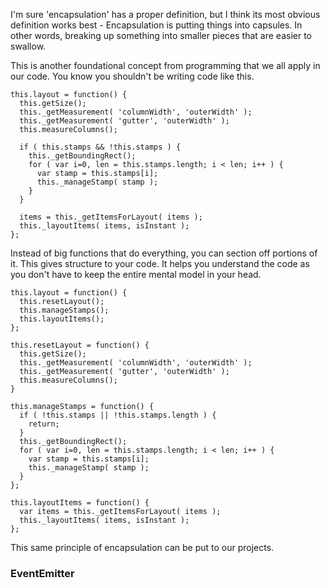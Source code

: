 I'm sure 'encapsulation' has a proper definition, but I think its most obvious definition works best - Encapsulation is putting things into capsules. In other words, breaking up something into smaller pieces that are easier to swallow.

This is another foundational concept from programming that we all apply in our code. You know you shouldn't be writing code like this.

    this.layout = function() {
      this.getSize();
      this._getMeasurement( 'columnWidth', 'outerWidth' );
      this._getMeasurement( 'gutter', 'outerWidth' );
      this.measureColumns();
      
      if ( this.stamps && !this.stamps ) {
        this._getBoundingRect();
        for ( var i=0, len = this.stamps.length; i < len; i++ ) {
          var stamp = this.stamps[i];
          this._manageStamp( stamp );
        }
      }
      
      items = this._getItemsForLayout( items );
      this._layoutItems( items, isInstant );
    };


Instead of big functions that do everything, you can section off portions of it. This gives structure to your code. It helps you understand the code as you don't have to keep the entire mental model in your head.

    this.layout = function() {
      this.resetLayout();
      this.manageStamps();
      this.layoutItems();
    };
    
    this.resetLayout = function() {
      this.getSize();
      this._getMeasurement( 'columnWidth', 'outerWidth' );
      this._getMeasurement( 'gutter', 'outerWidth' );
      this.measureColumns();
    }
    
    this.manageStamps = function() {
      if ( !this.stamps || !this.stamps.length ) {
        return;
      }
      this._getBoundingRect();
      for ( var i=0, len = this.stamps.length; i < len; i++ ) {
        var stamp = this.stamps[i];
        this._manageStamp( stamp );
      }
    };
    
    this.layoutItems = function() {
      var items = this._getItemsForLayout( items );
      this._layoutItems( items, isInstant );
    };

This same principle of encapsulation can be put to our projects.

### EventEmitter


